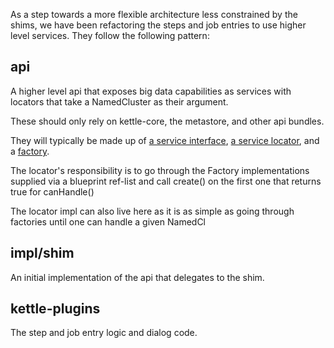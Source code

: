 As a step towards a more flexible architecture less constrained by the shims, we have been refactoring the steps and job entries to use higher level services.  They follow the following pattern:

api
---
A higher level api that exposes big data capabilities as services with locators that take a NamedCluster as their argument.

These should only rely on kettle-core, the metastore, and other api bundles.

They will typically be made up of [a service interface](https://github.com/pentaho/big-data-plugin/blob/master/api/pig/src/main/java/org/pentaho/bigdata/api/pig/PigService.java), [a service locator](https://github.com/pentaho/big-data-plugin/blob/master/api/pig/src/main/java/org/pentaho/bigdata/api/pig/PigServiceLocator.java), and a [factory](https://github.com/pentaho/big-data-plugin/blob/master/api/pig/src/main/java/org/pentaho/bigdata/api/pig/PigServiceFactory.java).

The locator's responsibility is to go through the Factory implementations supplied via a blueprint ref-list and call create() on the first one that returns true for canHandle()

The locator impl can also live here as it is as simple as going through factories until one can handle a given NamedCl

impl/shim 
---------
An initial implementation of the api that delegates to the shim.

kettle-plugins
--------------
The step and job entry logic and dialog code.
